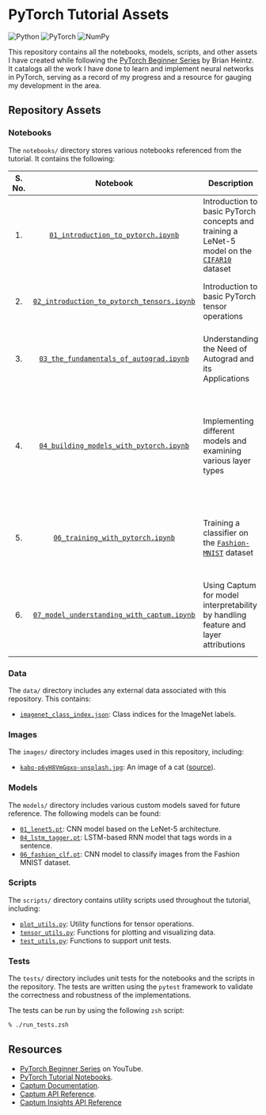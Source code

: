 # PyTorch Tutorial Assets

<!-- Badges -->

![Python](https://img.shields.io/badge/Python-3.10.13-grey?logo=python&labelColor=black&style=flat)
![PyTorch](https://img.shields.io/badge/PyTorch-2.3.1-grey?logo=pytorch&labelColor=black&style=flat)
![NumPy](https://img.shields.io/badge/NumPy-1.26.4-grey?logo=numpy&labelColor=black&style=flat)

<!-- Introduction -->

This repository contains all the notebooks, models, scripts, and other assets I have created while following the [PyTorch Beginner Series](https://www.youtube.com/playlist?list=PL_lsbAsL_o2CTlGHgMxNrKhzP97BaG9ZN) by Brian Heintz. It catalogs all the work I have done to learn and implement neural networks in PyTorch, serving as a record of my progress and a resource for gauging my development in the area.

## Repository Assets

### Notebooks

The `notebooks/` directory stores various notebooks referenced from the tutorial. It contains the following:

<!-- Notebooks Table -->

<table>
  <thead>
    <tr>
      <th align=center>S. No.</th>
      <th align=center>Notebook</th>
      <th align=center>Description</th>
      <th align=center>Key Concepts Covered</th>
      <th align=center>Dependencies</th>
    </tr>
  </thead>
  <tbody>
    <tr>
      <td align=center>1.</td>
      <td align=center><code><a href=https://github.com/DracoY-code/pytorch-tutorial-assets/blob/main/notebooks/01_introduction_to_pytorch.ipynb>01_introduction_to_pytorch.ipynb</a></code></td>
      <td>Introduction to basic PyTorch concepts and training a LeNet-5 model on the <a href=https://paperswithcode.com/dataset/cifar-10><code>CIFAR10</code></a> dataset</td>
      <td>Tensors, Autograd, Models, Datasets, Data Loaders, CNN</td>
      <td><code>matplotlib</code>, <code>numpy</code>, <code>torch</code>, <code>torchvision</code></td>
    </tr>
    <tr>
      <td align=center>2.</td>
      <td align=center><code><a href=https://github.com/DracoY-code/pytorch-tutorial-assets/blob/main/notebooks/02_introduction_to_pytorch_tensors.ipynb>02_introduction_to_pytorch_tensors.ipynb</a></code></td>
      <td>Introduction to basic PyTorch tensor operations</td>
      <td>Tensors - Creation and Operations, Tensor Manipulation</td>
      <td><code>numpy</code>, <code>torch</code></td>
    </tr>
    <tr>
      <td align=center>3.</td>
      <td align=center><code><a href=https://github.com/DracoY-code/pytorch-tutorial-assets/blob/main/notebooks/03_the_fundamentals_of_autograd.ipynb>03_the_fundamentals_of_autograd.ipynb</a></code></td>
      <td>Understanding the Need of Autograd and its Applications</td>
      <td>Autograd, Gradients, Weights and Biases, Autograd Profiler</td>
      <td><code>matplotlib</code>, <code>numpy</code>, <code>torch</code></td>
    </tr>
    <tr>
      <td align=center>4.</td>
      <td align=center><code><a href=https://github.com/DracoY-code/pytorch-tutorial-assets/blob/main/notebooks/04_building_models_with_pytorch.ipynb>04_building_models_with_pytorch.ipynb</a></code></td>
      <td>Implementing different models and examining various layer types</td>
      <td>Model Parameters, Layers - Linear, Convolutional, Recurrent, Pooling, Normalization, Dropout, Activation and Loss Functions</td>
      <td><code>numpy</code>, <code>torch</code></td>
    </tr>
    <tr>
      <td align=center>5.</td>
      <td align=center><code><a href=https://github.com/DracoY-code/pytorch-tutorial-assets/blob/main/notebooks/06_training_with_pytorch.ipynb>06_training_with_pytorch.ipynb</a></code></td>
      <td>Training a classifier on the <a href=https://www.kaggle.com/datasets/zalando-research/fashionmnist><code>Fashion-MNIST</code></a> dataset</td>
      <td>Model Training, Training and Validation Loss, Training and Validation Accuracy</td>
      <td><code>matplotlib</code>, <code>sklearn</code>, <code>torch</code>, <code>torchvision</code></td>
    </tr>
    <tr>
      <td align=center>6.</td>
      <td align=center><code><a href=https://github.com/DracoY-code/pytorch-tutorial-assets/blob/main/notebooks/07_model_understanding_with_captum.ipynb>07_model_understanding_with_captum.ipynb</a></code></td>
      <td>Using Captum for model interpretability by handling feature and layer attributions</td>
      <td>Model Interpretability, Feature Attributions, Layer Attributions, Captum Insights</td>
      <td><code>captum</code>, <code>matplotlib</code>, <code>numpy</code>, <code>PIL</code>, <code>torch</code></td>
    </tr>
  </tbody>
</table>

### Data

The `data/` directory includes any external data associated with this repository. This contains:

- [`imagenet_class_index.json`](https://github.com/DracoY-code/pytorch-tutorial-assets/blob/main/data/imagenet_class_index.json): Class indices for the ImageNet labels.

### Images

The `images/` directory includes images used in this repository, including:

- [`kabo-p6yH8VmGqxo-unsplash.jpg`](https://github.com/DracoY-code/pytorch-tutorial-assets/blob/main/images/kabo-p6yH8VmGqxo-unsplash.jpg): An image of a cat ([source](https://unsplash.com/photos/orange-tabby-cat-on-yellow-surface-p6yH8VmGqxo)).

### Models

The `models/` directory includes various custom models saved for future reference. The following models can be found:

- [`01_lenet5.pt`](https://github.com/DracoY-code/pytorch-tutorial-assets/blob/main/models/01_lenet5.pt): CNN model based on the LeNet-5 architecture.
- [`04_lstm_tagger.pt`](https://github.com/DracoY-code/pytorch-tutorial-assets/blob/main/models/04_lstm_tagger.pt): LSTM-based RNN model that tags words in a sentence.
- [`06_fashion_clf.pt`](https://github.com/DracoY-code/pytorch-tutorial-assets/blob/main/models/06_fashion_clf.pt): CNN model to classify images from the Fashion MNIST dataset.

### Scripts

The `scripts/` directory contains utility scripts used throughout the tutorial, including:

- [`plot_utils.py`](https://github.com/DracoY-code/pytorch-tutorial-assets/blob/main/scripts/plot_utils.py): Utility functions for tensor operations.
- [`tensor_utils.py`](https://github.com/DracoY-code/pytorch-tutorial-assets/blob/main/scripts/tensor_utils.py): Functions for plotting and visualizing data.
- [`test_utils.py`](https://github.com/DracoY-code/pytorch-tutorial-assets/blob/main/scripts/test_utils.py): Functions to support unit tests.

### Tests

The `tests/` directory includes unit tests for the notebooks and the scripts in the repository. The tests are written using the `pytest` framework to validate the correctness and robustness of the implementations.

The tests can be run by using the following `zsh` script:

```zsh
% ./run_tests.zsh
```

## Resources

- [PyTorch Beginner Series](https://www.youtube.com/playlist?list=PL_lsbAsL_o2CTlGHgMxNrKhzP97BaG9ZN) on YouTube.
- [PyTorch Tutorial Notebooks](https://pytorch.org/tutorials/beginner/basics/intro.html).
- [Captum Documentation](https://captum.ai/docs/introduction).
- [Captum API Reference](https://captum.ai/api/).
- [Captum Insights API Reference](https://captum.ai/api/insights.html)
